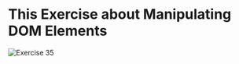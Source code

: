 <h1> This Exercise about  Manipulating DOM Elements</h1>


![Exercise 35](https://github.com/azzatosma/dugsiiye-js-exercises/blob/main/assets/jsexe35.jpg)

